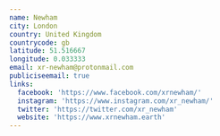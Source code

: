 ```yaml
---
name: Newham
city: London
country: United Kingdom
countrycode: gb
latitude: 51.516667
longitude: 0.033333
email: xr-newham@protonmail.com
publiciseemail: true
links:
  facebook: 'https://www.facebook.com/xrnewham/'
  instagram: 'https://www.instagram.com/xr_newham/'
  twitter: 'https://twitter.com/xr_newham'
  website: 'https://www.xrnewham.earth'
---
```


